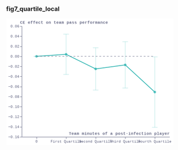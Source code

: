 ### fig7_quartile_local
!["fig7_quartile_local"](visualisation/fig7_quartile_local.png "fig7_quartile_local")

